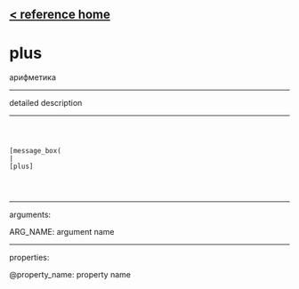 [< reference home](ceammc_lib.html)
---

# plus


арифметика

---

detailed description
<br>


---


```



[message_box(                                 
|
[plus]


            
```

---
arguments:

ARG_NAME: argument name<br>

---
properties:

@property_name: property name<br>

